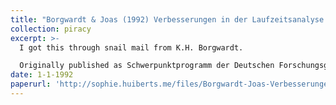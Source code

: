```yaml
---
title: "Borgwardt & Joas (1992) Verbesserungen in der Laufzeitsanalyse des Simplexverfahrens"
collection: piracy
excerpt: >-
  I got this through snail mail from K.H. Borgwardt.

  Originally published as Schwerpunktprogramm der Deutschen Forschungsgemeinschaft, Report No. 419.
date: 1-1-1992
paperurl: 'http://sophie.huiberts.me/files/Borgwardt-Joas-Verbesserungen-in-der-Laufzeitanalyse-des-Simplexverfahrens-1992.pdf'
---
```



